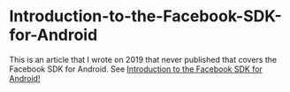# Introduction-to-the-Facebook-SDK-for-Android
This is an article that I wrote on 2019 that never published that covers the Facebook SDK for Android.
See [Introduction to the Facebook SDK for Android!](https://github.com/cenriqueortiz/Introduction-to-the-Facebook-SDK-for-Android/blob/master/Introduction%20to%20the%20Facebook%20SDK%20for%20Android%20(Jan%202019)/Introduction%20to%20the%20Facebook%20SDK%20for%20Android%20(Jan%202019).md)
